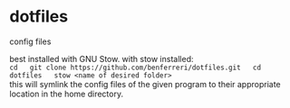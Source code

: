 # dotfiles

config files

best installed with GNU Stow.
with stow installed:  
`
cd  
git clone https://github.com/benferreri/dotfiles.git  
cd dotfiles  
stow <name of desired folder>  
`  
this will symlink the config files of the given program to their appropriate location in the home directory.
